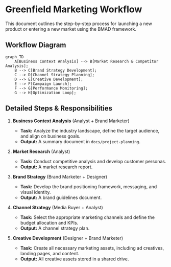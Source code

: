 # Greenfield Marketing Workflow

This document outlines the step-by-step process for launching a new product or entering a new market using the BMAD framework.

## Workflow Diagram

```mermaid
graph TD
    A[Business Context Analysis] --> B[Market Research & Competitor Analysis];
    B --> C[Brand Strategy Development];
    C --> D[Channel Strategy Planning];
    D --> E[Creative Development];
    E --> F[Campaign Launch];
    F --> G[Performance Monitoring];
    G --> H[Optimization Loop];
```

## Detailed Steps & Responsibilities

1.  **Business Context Analysis** (Analyst + Brand Marketer)

    - **Task:** Analyze the industry landscape, define the target audience, and align on business goals.
    - **Output:** A summary document in `docs/project-planning`.

2.  **Market Research** (Analyst)

    - **Task:** Conduct competitive analysis and develop customer personas.
    - **Output:** A market research report.

3.  **Brand Strategy** (Brand Marketer + Designer)

    - **Task:** Develop the brand positioning framework, messaging, and visual identity.
    - **Output:** A brand guidelines document.

4.  **Channel Strategy** (Media Buyer + Analyst)

    - **Task:** Select the appropriate marketing channels and define the budget allocation and KPIs.
    - **Output:** A channel strategy plan.

5.  **Creative Development** (Designer + Brand Marketer)
    - **Task:** Create all necessary marketing assets, including ad creatives, landing pages, and content.
    - **Output:** All creative assets stored in a shared drive.

